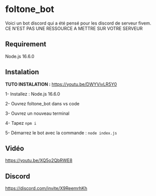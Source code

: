# foltone_bot

Voici un bot discord qui a été pensé pour les discord de serveur fivem.
<br />CE N'EST PAS UNE RESSOURCE A METTRE SUR VOTRE SERVEUR

## Requirement
Node.js 16.6.0

## Instalation
__TUTO INSTALATION :__ https://youtu.be/DWYVivLR5Y0

1- Installez : Node.js 16.6.0

2- Ouvrez foltone_bot dans vs code

3- Ouvrez un nouveau terminal

4- Tapez `npm i`

5- Démarrez le bot avec la commande : `node index.js`


## Vidéo
https://youtu.be/XQ5o2QbRWE8

## Discord
https://discord.com/invite/X9ReemrhKh
